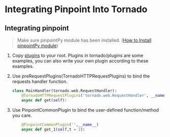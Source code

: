 ﻿# Integrating Pinpoint Into Tornado


## Integrating pinpoint

> Make sure pinpointPy module has been installed. ([How to Install pinpointPy module](../../../DOC/PY/Readme.md))
1. Copy [plugins](../tornado/plugins) to your root. Plugins in tornado/plugins are some examples, you can also write your own plugin according to these examples.

2. Use preRequestPlugins(TornadoHTTPRequestPlugins) to bind the requests handler function.
    ```python
    class MainHandler(tornado.web.RequestHandler):
        @TornadoHTTPRequestPlugins('tornado.web.RequestHandler', __name__)
        async def get(self):
    ```

3. Use PinpointCommonPlugin to bind the user-defined function/method you care.
    ```python
        @PinpointCommonPlugin('',__name__)
        async def get_1(self,t = 2):
    ```
